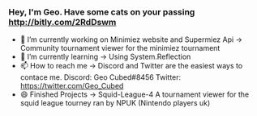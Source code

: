 ### Hey, I'm Geo. Have some cats on your passing http://bitly.com/2RdDswm

- 🔭 I’m currently working on Minimiez website and Supermiez Api -> Community tournament viewer for the minimiez tournament
- 🌱 I’m currently learning -> Using System.Reflection  
- 📫 How to reach me -> Discord and Twitter are the easiest ways to contace me. Discord: Geo Cubed#8456 Twitter: https://twitter.com/Geo_Cubed
- 😄 Finished Projects -> Squid-League-4 A tournament viewer for the squid league tourney ran by NPUK (Nintendo players uk)
<!--
**Geo-Cubed/Geo-Cubed** is a ✨ _special_ ✨ repository because its `README.md` (this file) appears on your GitHub profile.




- 👯 I’m looking to collaborate on ...
- 🤔 I’m looking for help with ...
- 💬 Ask me about ...
- 😄 Pronouns: ...
- ⚡ Fun fact: ...
-->
